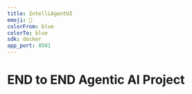 ```yaml
---
title: IntelliAgentUI
emoji: 🧠
colorFrom: blue
colorTo: blue
sdk: docker
app_port: 8501
---
```

# END to END Agentic AI Project